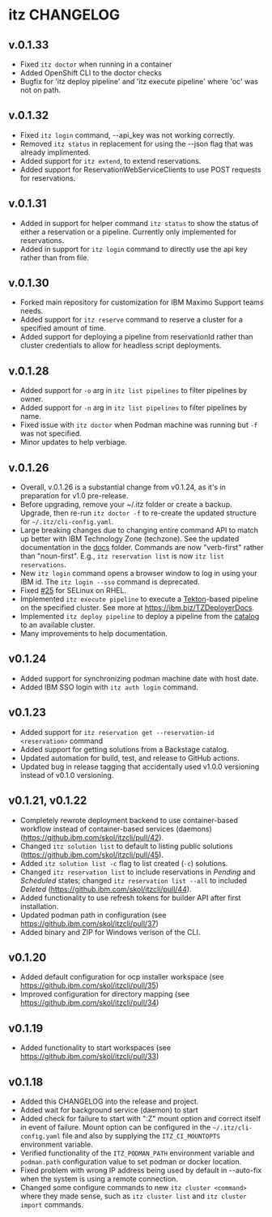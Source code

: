 # itz CHANGELOG

## v.0.1.33

- Fixed `itz doctor` when running in a container
- Added OpenShift CLI to the doctor checks
- Bugfix for 'itz deploy pipeline' and 'itz execute pipeline' where 'oc' was not on path.

## v.0.1.32

- Fixed `itz login` command, --api_key was not working correctly.
- Removed `itz status` in replacement for using the --json flag that was already implimented.
- Added support for `itz extend`, to extend reservations.
- Added support for ReservationWebServiceClients to use POST requests for reservations.

## v.0.1.31

- Added in support for helper command `itz status` to show the status of either a reservation or a pipeline. Currently only implemented for reservations.
- Added in support for `itz login` command to directly use the api key rather than from file.

## v.0.1.30

- Forked main repository for customization for IBM Maximo Support teams needs.
- Added support for `itz reserve` command to reserve a cluster for a specified
  amount of time.
- Added support for deploying a pipeline from reservationId rather than cluster credentials to allow for headless script deployments.

## v.0.1.28

- Added support for `-o` arg in `itz list pipelines` to filter pipelines by
  owner.
- Added support for `-n` arg in `itz list pipelines` to filter pipelines by
  name.
- Fixed issue with `itz doctor` when Podman machine was running but `-f` was
  not specified.
- Minor updates to help verbiage.

## v.0.1.26

- Overall, v.0.1.26 is a substantial change from v0.1.24, as it's in preparation
  for v1.0 pre-release.
- Before upgrading, remove your ~/.itz folder or create a backup. Upgrade, then
  re-run `itz doctor -f` to re-create the updated structure for `~/.itz/cli-config.yaml`.
- Large breaking changes due to changing entire command API to match up better
  with IBM Technology Zone (techzone). See the updated documentation in the
  [docs](docs/) folder. Commands are now "verb-first" rather than "noun-first".
  E.g., `itz reservation list` is now `itz list reservations`.
- New `itz login` command opens a browser window to log in using your IBM id.
  The `itz login --sso` command is deprecated.
- Fixed [#25](https://github.com/cloud-native-toolkit/itzcli/issues/25) for SELinux on RHEL.
- Implemented `itz execute pipeline` to execute a
  [Tekton](https://tekton.dev/)-based pipeline on the specified cluster. See more at
  https://ibm.biz/TZDeployerDocs.
- Implemented `itz deploy pipeline` to deploy a pipeline from the
  [catalog](https://catalog.techzone.ibm.com/) to an available cluster.
- Many improvements to help documentation.

## v0.1.24

- Added support for synchronizing podman machine date with host date.
- Added IBM SSO login with `itz auth login` command.

## v0.1.23

- Added support for `itz reservation get --reservation-id <reservation>` command
- Added support for getting solutions from a Backstage catalog.
- Updated automation for build, test, and release to GitHub actions.
- Updated bug in release tagging that accidentally used v1.0.0 versioning instead of v0.1.0 versioning.

## v0.1.21, v0.1.22

- Completely rewrote deployment backend to use container-based workflow instead
  of container-based services (daemons) (https://github.ibm.com/skol/itzcli/pull/42).
- Changed `itz solution list` to default to listing public solutions (https://github.ibm.com/skol/itzcli/pull/45).
- Added `itz solution list -c` flag to list created (`-c`) solutions.
- Changed `itz reservation list` to include reservations in _Pending_ and _Scheduled_
  states; changed `itz reservation list --all` to included _Deleted_ (https://github.ibm.com/skol/itzcli/pull/44).
- Added functionality to use refresh tokens for builder API after first installation.
- Updated podman path in configuration (see https://github.ibm.com/skol/itzcli/pull/37)
- Added binary and ZIP for Windows verison of the CLI.

## v0.1.20

- Added default configuration for ocp installer workspace (see https://github.ibm.com/skol/itzcli/pull/35)
- Improved configuration for directory mapping (see https://github.ibm.com/skol/itzcli/pull/34)

## v0.1.19

- Added functionality to start workspaces (see https://github.ibm.com/skol/itzcli/pull/33)

## v0.1.18

- Added this CHANGELOG into the release and project.
- Added wait for background service (daemon) to start
- Added check for failure to start with ":Z" mount option and correct itself in
  event of failure. Mount option can be configured in the `~/.itz/cli-config.yaml`
  file and also by supplying the `ITZ_CI_MOUNTOPTS` environment variable.
- Verified functionality of the `ITZ_PODMAN_PATH` environment variable and
  `podman.path` configuration value to set podman or docker location.
- Fixed problem with wrong IP address being used by default in --auto-fix when
  the system is using a remote connection.
- Changed some configure commands to new `itz cluster <command>` where they
  made sense, such as `itz cluster list` and `itz cluster import` commands.
